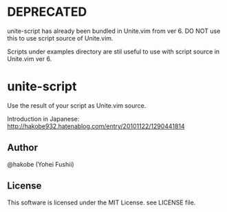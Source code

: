 # DEPRECATED
unite-script has already been bundled in Unite.vim from ver 6. 
DO NOT use this to use script source of Unite.vim.

Scripts under examples directory are stil useful to use with script source in Unite.vim ver 6.

# unite-script

Use the result of your script as Unite.vim source.

Introduction in Japanese: http://hakobe932.hatenablog.com/entry/20101122/1290441814

## Author
@hakobe (Yohei Fushii)

## License
This software is licensed under the MIT License. see LICENSE file.
